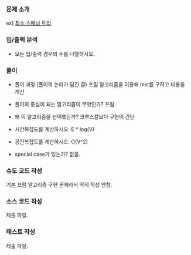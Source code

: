 ### 문제 소개
ex) [최소 스패닝 트리](https://www.acmicpc.net/problem/1197)

### 입/출력 분석
- 모든 입/출력 경우의 수를 나열하시오.

### 풀이
- 풀이 과정 (풀이의 논리가 담긴 글)
프림 알고리즘을 이용해 mst를 구하고 비용을 계산

- 풀이의 중심이 되는 알고리즘이 무엇인가?
프림

- 왜 이 알고리즘을 선택했는가?
크루스칼보다 구현이 간단

- 시간복잡도를 계산하시오.
E * log(V)

- 공간복잡도를 계산하시오.
O(V^2)

- special case가 있는가?
없음.

### 슈도 코드 작성
기본 프림 알고리즘 구현 문제라서 딱히 작성 안함.

### 소스 코드 작성
제출 파일.

### 테스트 작성
제출 파일.
